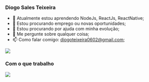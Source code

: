 ### Diogo Sales Teixeira

- 🌱 Atualmente estou aprendendo NodeJs, ReactJs, ReactNative;
- 👯 Estou procurando emprego ou novas oportunidades;
- 🤔 Estou procurando por ajuda com minha evolução;
- 💬 Me pergunte sobre qualquer coisa;
- 📫 Como falar comigo: diogoteixeira0602@gmail.com;

<div>
   <img src=https://github-readme-stats.vercel.app/api?username=diogo0602x&include_all_commits=false&show_icons=true&count_private=true&border_radius=5px&title_color=000000&icon_color=599cab&text_color=DCDCDC&bg_color=0c1014>
</div>


### Com o que trabalho

<div>
   <img src="https://github-readme-stats.vercel.app/api/top-langs/?username=Diogo0602x&count_private=true&include_all_commits=true&border_radius=5px&title_color=000000&icon_color=599cab&text_color=4F4F4F&bg_color=1C1C1C&layout=compact">
</div>
